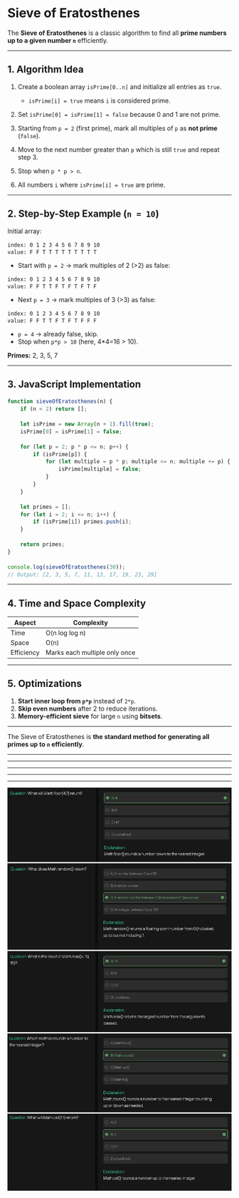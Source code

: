 # Sieve of Eratosthenes

The **Sieve of Eratosthenes** is a classic algorithm to find all **prime numbers up to a given number `n`** efficiently.

---

## 1. Algorithm Idea

1. Create a boolean array `isPrime[0..n]` and initialize all entries as `true`.

   * `isPrime[i] = true` means `i` is considered prime.
2. Set `isPrime[0] = isPrime[1] = false` because 0 and 1 are not prime.
3. Starting from `p = 2` (first prime), mark all multiples of `p` as **not prime** (`false`).
4. Move to the next number greater than `p` which is still `true` and repeat step 3.
5. Stop when `p * p > n`.
6. All numbers `i` where `isPrime[i] = true` are prime.

---

## 2. Step-by-Step Example (`n = 10`)

Initial array:

```
index: 0 1 2 3 4 5 6 7 8 9 10
value: F F T T T T T T T T T
```

* Start with `p = 2` → mark multiples of 2 (>2) as false:

```
index: 0 1 2 3 4 5 6 7 8 9 10
value: F F T T F T F T F T F
```

* Next `p = 3` → mark multiples of 3 (>3) as false:

```
index: 0 1 2 3 4 5 6 7 8 9 10
value: F F T T F T F T F F F
```

* `p = 4` → already false, skip.
* Stop when `p*p > 10` (here, 4\*4=16 > 10).

**Primes:** 2, 3, 5, 7

---

## 3. JavaScript Implementation

```js
function sieveOfEratosthenes(n) {
    if (n < 2) return [];

    let isPrime = new Array(n + 1).fill(true);
    isPrime[0] = isPrime[1] = false;

    for (let p = 2; p * p <= n; p++) {
        if (isPrime[p]) {
            for (let multiple = p * p; multiple <= n; multiple += p) {
                isPrime[multiple] = false;
            }
        }
    }

    let primes = [];
    for (let i = 2; i <= n; i++) {
        if (isPrime[i]) primes.push(i);
    }

    return primes;
}

console.log(sieveOfEratosthenes(30));
// Output: [2, 3, 5, 7, 11, 13, 17, 19, 23, 29]
```

---

## 4. Time and Space Complexity

| Aspect     | Complexity                    |
| ---------- | ----------------------------- |
| Time       | O(n log log n)                |
| Space      | O(n)                          |
| Efficiency | Marks each multiple only once |

---

## 5. Optimizations

1. **Start inner loop from `p*p`** instead of `2*p`.
2. **Skip even numbers** after 2 to reduce iterations.
3. **Memory-efficient sieve** for large `n` using **bitsets**.

---

The Sieve of Eratosthenes is **the standard method for generating all primes up to `n` efficiently**.

---
---
---
---
---

![](../images/26/001.png)
![](../images/26/002.png)
![](../images/26/003.png)
![](../images/26/004.png)
![](../images/26/005.png)